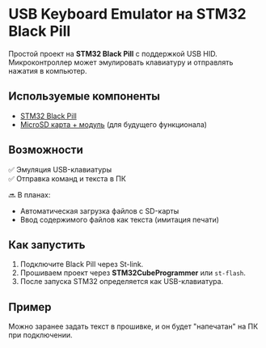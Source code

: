# USB Keyboard Emulator на STM32 Black Pill

Простой проект на **STM32 Black Pill** с поддержкой USB HID.  
Микроконтроллер может эмулировать клавиатуру и отправлять нажатия в компьютер.  

## Используемые компоненты
- [STM32 Black Pill](https://sl.aliexpress.ru/p?key=ijBj3z0)  
- [MicroSD карта + модуль](https://sl.aliexpress.ru/p?key=3xPj3h7) (для будущего функционала)  

## Возможности
✅ Эмуляция USB-клавиатуры  
✅ Отправка команд и текста в ПК  

🔜 В планах:  
- Автоматическая загрузка файлов с SD-карты  
- Ввод содержимого файлов как текста (имитация печати)  

## Как запустить
1. Подключите Black Pill через St-link.  
2. Прошиваем проект через **STM32CubeProgrammer** или `st-flash`.  
3. После запуска STM32 определяется как USB-клавиатура.  

## Пример
Можно заранее задать текст в прошивке, и он будет "напечатан" на ПК при подключении.  
